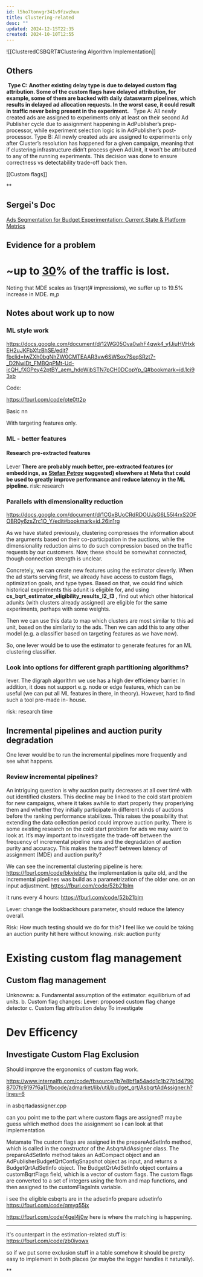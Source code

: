 ```yaml
---
id: l5ho7tonvgr341v9fzwzhux
title: Clustering-related
desc: ""
updated: 2024-12-15T22:35
created: 2024-10-10T12:55
---
```

![[ClusteredCSBQRT#Clustering Algorithm Implementation]]

## Others

 **Type C: Another existing delay type is due to delayed custom flag attribution. Some of the custom flags have delayed attribution, for example, some of them are backed with daily dataswarm pipelines, which results in delayed ad allocation requests. In the worst case, it could result in traffic never being present in the experiment.**
  Type A: All newly created ads are assigned to experiments only at least on their second Ad Publisher cycle due to assignment happening in AdPublisher’s prep-processor, while experiment selection logic is in AdPublisher’s post-processor. 
 Type B: All newly created ads are assigned to experiments only after Cluster’s resolution has happened for a given campaign, meaning that if clustering infrastructure didn’t process given AdUnit, it won’t be attributed to any of the running experiments. This decision was done to ensure correctness vs detectability trade-off back then. 

[[Custom flags]]

\*\*  

## Sergei's Doc

[Ads Segmentation for Budget Experimentation: Current State & Platform Metrics](https://docs.google.com/document/d/1S3ebDIR15Hwwoi5wOZWb0y13Hs4OXa4Z6aKJ8eH2LO4/edit#heading=h.452dw81unz18)

## Evidence for a problem

# ~up to [30](https://fburl.com/scuba/ad_metrics/m5nxufcl)% of the traffic is lost.

Noting that MDE scales as 1/sqrt(# impressions), we suffer up to 19.5% increase in MDE.
m,p

## Notes about work up to now

### ML style work

<https://docs.google.com/document/d/12WG05Ova0whF4gwk4_yfJiuHVHxkEH2uJKFbXfzBhSE/edit?fbclid=IwZXh0bgNhZW0CMTEAAR3vw6SWSox7SeqSRzt7-_D2NwlDt_FMBQpPMt-Ud-icQH_fXGPey42ptBY_aem_hdoWibSTN7pCH0DCopYp_Q#bookmark=id.1ci93xb>

Code:

<https://fburl.com/code/ote0tt2p>

Basic nn

With targeting features only.

### ML - better features

#### Research pre-extracted features

Lever
**There are probably much better, pre-extracted features (or embeddings, as [Stefan Petrov](mailto:stefanpetrov@meta.com) suggested) elsewhere at Meta that could be used to greatly improve performance and reduce latency in the ML pipeline.**
risk: research

### Parallels with dimensionality reduction

<https://docs.google.com/document/d/1CGxBUoCRdRDOUJsG6L55l4rxS2OFOBR0y6zsZrc1O_Y/edit#bookmark=id.26in1rg>

As we have stated previously, clustering compresses the information about the arguments based on their co-participation in the auctions, while the dimensionality reduction aims to do such compression based on the traffic requests by our customers. Now, these should be somewhat connected, though connection strength is unclear. 

Concretely, we can create new features using the estimator cleverly.  When the ad starts serving first, we already have access to custom flags, optimization goals, and type types. Based on that, we could find which historical experiments this adunit is eligible for, and using  **cs_bqrt_estimator_eligibility_results_l2_l3**
, find out which other historical adunits (with clusters already assigned) are eligible for the same experiments, perhaps with some weights.

Then we can use this data to map which clusters are most similar to this ad unit, based on the similarity to the ads. 
Then we can add this to any other model (e.g. a classifier based on targeting features as we have now).

So, one lever would be to use the estimator to generate features for an ML clustering classifier.

### Look into options for different graph partitioning algorithms?

lever. 
The digraph algorithm we use has a high dev efficiency barrier. In addition, it does not support e.g. node or edge features, which can be useful (we can put all ML features in there, in theory). However, hard to find such a tool pre-made in- house.

risk:
research time

## Incremental pipelines and  auction purity degradation

One lever would be to run the incremental pipelines more frequently and see what happens.

### Review incremental pipelines?

An intriguing question is why auction purity decreases at all over timé with out identified clusters. This decline may be linked to the cold start problem for new campaigns, where it takes awhile to start properly they properlying them and whether they initially participate in different kinds of auctions before the ranking performance stabilizes. This raises the possibility that extending the data collection period could improve auction purity. There is some existing research on the cold start problem for ads we may want to look at. It’s may important to investigate the trade-off between the frequency of incremental pipeline runs and the degradation of auction purity and accuracy. This makes the tradeoff between latency of assignment (MDE) and auction purity?

We can see the incremental clustering pipeline is here:
<https://fburl.com/code/bkvjebhz>
the implementation is quite old, and the incremental pipelines was build as a parametrization of the older one. on an input adjustment.
<https://fburl.com/code/52b21blm>

it runs every 4 hours:
<https://fburl.com/code/52b21blm>

Lever: change the lookbackhours parameter, should reduce the latency overall.

Risk:
How much testing should we do for this? I feel like we could be taking an auction purity hit here without knowing.
risk: auction purity

# Existing custom flag management

## Custom flag management

Unknowns:
a. Fundamental assumption of the estimator: equilibrium of ad uníts.
b. Custom flag changes:
Lever:
 proposed custom flag change detector
c. Custom flag attribution delay
To investigate

# Dev Efficency

## Investigate Custom Flag Exclusion

Should improve the ergonomics of custom flag work. 

<https://www.internalfb.com/code/fbsource/[b7e8bf1a54add1c1b27b1d47908707fc9197f6a1]/fbcode/admarket/lib/util/budget_qrt/AsbqrtAdAssigner.h?lines=6>

in asbqrtadassigner.cpp

can you point me to the part where custom flags are assigned? maybe guess whlich method does the assignment so i can look at that implementation

Metamate
The custom flags are assigned in the prepareAdSetInfo method, which is called in the constructor of the AsbqrtAdAssigner class. The prepareAdSetInfo method takes an AdCompact object and an AdPublisherBudgetQrtConfigSnapshot object as input, and returns a BudgetQrtAdSetInfo object. The BudgetQrtAdSetInfo object contains a customBqrtFlags field, which is a vector of custom flags. The custom flags are converted to a set of integers using the from and map functions, and then assigned to the customFlagsInts variable.

i see the eligible csbqrts are in the 
adsetinfo 
prepare adsetinfo
<https://fburl.com/code/qmyq55jx>

<https://fburl.com/code/4gel4j0w>
here is where the matching is happening.

* * *

it's counterpart in the estimation-related 
stuff is: 
<https://fburl.com/code/zb0iyowx>

so if we put some exclusion stuff in a table somehow it should be pretty easy to implement in both places (or maybe the logger handles it naturally).

\*\*


